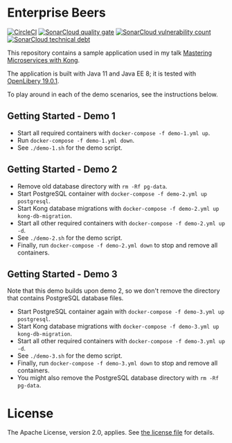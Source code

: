 # Enterprise Beers
[![CircleCI](https://circleci.com/gh/mthmulders/enterprise-beers.svg?style=svg)](https://circleci.com/gh/mthmulders/futbolin)
[![SonarCloud quality gate](https://sonarcloud.io/api/project_badges/measure?project=mthmulders_enterprise-beers&metric=alert_status)](https://sonarcloud.io/dashboard?id=mthmulders_enterprise-beers)
[![SonarCloud vulnerability count](https://sonarcloud.io/api/project_badges/measure?project=mthmulders_enterprise-beers&metric=vulnerabilities)](https://sonarcloud.io/dashboard?id=mthmulders_enterprise-beers)
[![SonarCloud technical debt](https://sonarcloud.io/api/project_badges/measure?project=mthmulders_enterprise-beers&metric=sqale_index)](https://sonarcloud.io/dashboard?id=mthmulders_enterprise-beers)

This repository contains a sample application used in my talk [Mastering Microservices with Kong](https://maarten.mulders.it/talks/#mastering-microservices-with-kong).

The application is built with Java 11 and Java EE 8; it is tested with [OpenLibery 19.0.1](https://openliberty.io/).

To play around in each of the demo scenarios, see the instructions below.

## Getting Started - Demo 1
* Start all required containers with `docker-compose -f demo-1.yml up`.
* Run `docker-compose -f demo-1.yml down`.
* See `./demo-1.sh` for the demo script.

## Getting Started - Demo 2
* Remove old database directory with `rm -Rf pg-data`.
* Start PostgreSQL container with `docker-compose -f demo-2.yml up postgresql`.
* Start Kong database migrations with `docker-compose -f demo-2.yml up kong-db-migration`.
* Start all other required containers with `docker-compose -f demo-2.yml up -d`.
* See `./demo-2.sh` for the demo script. 
* Finally, run `docker-compose -f demo-2.yml down` to stop and remove all containers.

## Getting Started - Demo 3
Note that this demo builds upon demo 2, so we don't remove the directory that contains PostgreSQL database files.

* Start PostgreSQL container again with `docker-compose -f demo-3.yml up postgresql`.
* Start Kong database migrations with `docker-compose -f demo-3.yml up kong-db-migration`.
* Start all other required containers with `docker-compose -f demo-3.yml up -d`.
* See `./demo-3.sh` for the demo script. 
* Finally, run `docker-compose -f demo-3.yml down` to stop and remove all containers.
* You might also remove the PostgreSQL database directory with `rm -Rf pg-data`.

# License
The Apache License, version 2.0, applies.
See [the license file](./LICENSE) for details.
